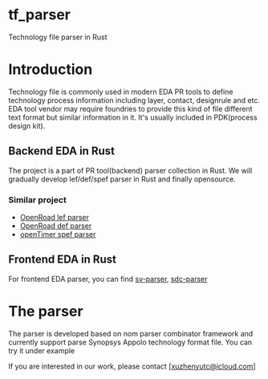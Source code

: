 # tf_parser
Technology file parser in Rust

# Introduction
Technology file is commonly used in modern EDA PR tools to define technology process information including layer, contact, designrule and etc. EDA tool vendor may require foundries to provide this kind of file different text format but similar information in it. It's usually included in PDK(process design kit).

## Backend EDA in Rust
The project is a part of PR tool(backend) parser collection in Rust. We will gradually develop lef/def/spef parser in Rust and finally opensource. 

### Similar project
 * [OpenRoad lef parser](https://github.com/The-OpenROAD-Project/lef)
 * [OpenRoad def parser](https://github.com/The-OpenROAD-Project/def)
 * [openTimer spef parser](https://github.com/OpenTimer/Parser-SPEF)

## Frontend EDA in Rust
For frontend EDA parser, you can find [sv-parser](https://github.com/dalance/sv-parser), [sdc-parser](https://github.com/dalance/sdc-parser)


# The parser
The parser is developed based on nom parser combinator framework and currently support parse Synopsys Appolo technology format file. You can try it under example

If you are interested in our work, please contact [xuzhenyutc@icloud.com]
